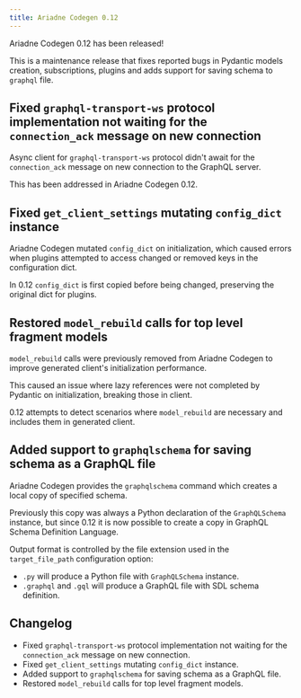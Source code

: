 ```yaml
---
title: Ariadne Codegen 0.12
---
```


Ariadne Codegen 0.12 has been released!

This is a maintenance release that fixes reported bugs in Pydantic models creation, subscriptions, plugins and adds support for saving schema to `graphql` file.

<!--truncate-->


## Fixed `graphql-transport-ws` protocol implementation not waiting for the `connection_ack` message on new connection

Async client for `graphql-transport-ws` protocol didn't await for the `connection_ack` message on new connection to the GraphQL server.

This has been addressed in Ariadne Codegen 0.12.


## Fixed `get_client_settings` mutating `config_dict` instance

Ariadne Codegen mutated `config_dict` on initialization, which caused errors when plugins attempted to access changed or removed keys in the configuration dict.

In 0.12 `config_dict` is first copied before being changed, preserving the original dict for plugins.


## Restored `model_rebuild` calls for top level fragment models

`model_rebuild` calls were previously removed from Ariadne Codegen to improve generated client's initialization performance.

This caused an issue where lazy references were not completed by Pydantic on initialization, breaking those in client.

0.12 attempts to detect scenarios where `model_rebuild` are necessary and includes them in generated client.


## Added support to `graphqlschema` for saving schema as a GraphQL file

Ariadne Codegen provides the `graphqlschema` command which creates a local copy of specified schema.

Previously this copy was always a Python declaration of the `GraphQLSchema` instance, but since 0.12 it is now possible to create a copy in GraphQL Schema Definition Language.

Output format is controlled by the file extension used in the `target_file_path` configuration option:

- `.py` will produce a Python file with `GraphQLSchema` instance.
- `.graphql` and `.gql` will produce a GraphQL file with SDL schema definition.


## Changelog

- Fixed `graphql-transport-ws` protocol implementation not waiting for the `connection_ack` message on new connection.
- Fixed `get_client_settings` mutating `config_dict` instance.
- Added support to `graphqlschema` for saving schema as a GraphQL file.
- Restored `model_rebuild` calls for top level fragment models.